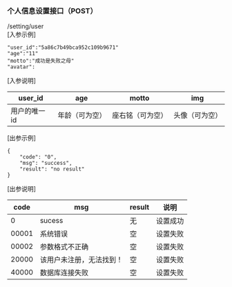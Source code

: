 ### 个人信息设置接口（POST）
/setting/user   
[入参示例]
```
"user_id":"5a86c7b49bca952c109b9671"
"age":"11"
"motto":"成功是失败之母"
"avatar":
```
[入参说明]

user_id | age|motto | img
------- | ------- | -------|-----    
用户的唯一id | 年龄（可为空）|座右铭（可为空）| 头像（可为空）
[出参示例]
```
{
    "code": "0",
    "msg": "success",
    "result": "no result"
}
```
[出参说明]

code | msg  | result | 说明
------- | ------- | -------|----|
0 | sucess | 无| 设置成功
00001 | 系统错误 | 空| 设置失败
00002 | 参数格式不正确 |空| 设置失败
20000 | 该用户未注册，无法找到！ | 空|设置失败
40000 | 数据库连接失败|空|设置失败